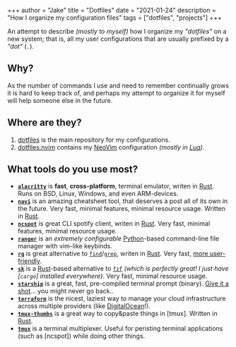 +++
author = "Jake"
title = "Dotfiles"
date = "2021-01-24"
description = "How I organize my configuration files"
tags = ["dotfiles", "projects"]
+++

An attempt to describe _(mostly to myself)_ how I organize my _"dotfiles"_ on
a new system; that is, all my user configurations that are usually prefixed
by a _"dot"_ (`.`). <!--more-->

## Why?

As the number of commands I use and need to remember continually grows it
is hard to keep track of, and perhaps my attempt to organize it for myself
will help someone else in the future.

## Where are they?
1. [dotfiles][] is the main repository for my configurations. 
2. [dotfiles.nvim][] contains my [NeoVim][] configuration _(mostly in [Lua][])_.

## What tools do you use most?
- **[`alacritty`]** is **fast**, **cross-platform**, terminal emulator, writen in [Rust]. Runs on BSD, Linux, Windows, and even ARM-devices.
- **[`navi`]** is an amazing cheatsheet tool, that deserves a post all of its own in the future. Very fast, minimal features, minimal resource usage. Written in [Rust].
- **[`ncspot`]** is great CLI spotify client, writen in [Rust]. Very fast, minimal features, minimal resource usage. 
- **[`ranger`]** is an _extremely configurable_ [Python]-based command-line file manager with vim-like keybinds.
- **[`rg`]** is great alternative to [`find`]/[`grep`], writen in [Rust]. Very fast, [more user-friendly][ripgrep's User Guide]. 
- **[`sk`]** is a [Rust]-based alternative to [`fzf`] _(which is perfectly great! I just have [`cargo`] installed everywhere)_. Very fast, minimal resource usage. 
- **[`starship`]** is a great, fast, pre-compiled terminal prompt (binary). [Give it a shot][starship.rs]... you might never go back..
- **[`terraform`]** is the nicest, laziest way to manage your cloud infrastructure across multiple providers (like [DigitalOcean]!).
- **[`tmux-thumbs`]** is a great way to copy&paste things in [tmux]. Written in [Rust].
- **[`tmux`]** is a terminal multiplexer. Useful for peristing terminal applications (such as [ncspot]) while doing other things. 

[DigitalOcean]: https://m.do.co/c/7201eed99612
[Lua]: https://www.lua.org
[NeoVim]: https://neovim.io
[Python]: https://python.org
[Rust]: https://rust-lang.org
[`alacritty`]: https://github.com/alacritty/alacritty
[`starship`]: https://github.com/starship/starship.
[starship.rs]: https://starship.rs
[`find`]: https://man7.org/linux/man-pages/man1/find.1.html
[`fzf`]: https://github.com/junegunn/fzf
[`grep`]: https://man7.org/linux/man-pages/man1/grep.1.html
[`navi`]: https://github.com/denisidoro/navi
[`ncspot`]: https://github.com/hrkfdn/ncspot
[`ranger`]: https://github.com/ranger/ranger
[`rg`]: https://github.com/BurntSushi/ripgrep
[`sk`]: https://github.com/lotabout/skim
[`terraform`]: https://terraform.io
[`tmux-thumbs`]: https://github.com/fcsonline/tmux-thumbs
[`tmux`]: https://github.com/tmux/tmux
[dotfiles.nvim]: https://github.com/JakeLogemann/dotfiles.nvim
[dotfiles]: https://github.com/JakeLogemann/dotfiles
[ripgrep's User Guide]: https://github.com/BurntSushi/ripgrep/blob/master/GUIDE.md